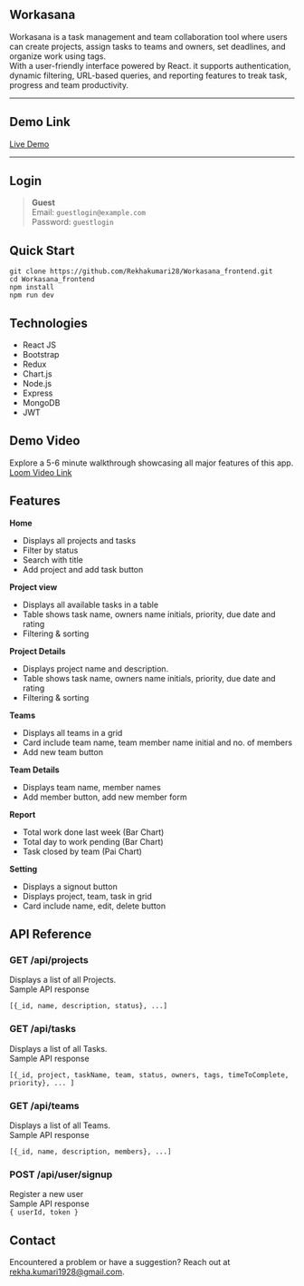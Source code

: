 ## Workasana

Workasana is a task management and team collaboration tool where users can create projects, assign tasks to teams and owners, set deadlines, and organize work using tags.
<br> With a user-friendly interface powered by React. it supports authentication, dynamic filtering, URL-based queries, and reporting features to treak task, progress and team productivity.

---

## Demo Link
[Live Demo](https://workasana-frontend-five.vercel.app/)

---

## Login
> **Guest**  
> Email: `guestlogin@example.com`  
> Password: `guestlogin` 

## Quick Start

```
git clone https://github.com/Rekhakumari28/Workasana_frontend.git
cd Workasana_frontend
npm install
npm run dev
```

## Technologies

- React JS
- Bootstrap
- Redux 
- Chart.js
- Node.js
- Express
- MongoDB
- JWT

## Demo Video
Explore a 5-6 minute walkthrough showcasing all major features of this app.
[Loom Video Link](https://www.loom.com/share/d258d87c35e8414096a3372c510e5809?sid=fcf6e091-90b3-4b10-82eb-d38016a90490)

## Features

**Home**

- Displays all projects and tasks
- Filter by status
- Search with title
- Add project and add task button

**Project view**

- Displays all available tasks in a table
- Table shows task name, owners name initials, priority, due date and rating
- Filtering & sorting

**Project Details**

- Displays project name and description.
- Table shows task name, owners name initials, priority, due date and rating
- Filtering & sorting

**Teams**

- Displays all teams in a grid
- Card include team name, team member name initial and no. of members
- Add new team button

**Team Details**

- Displays team name, member names
- Add member button, add new member form

**Report**

- Total work done last week (Bar Chart)   
- Total day to work pending (Bar Chart)
- Task closed by team (Pai Chart)

**Setting**

- Displays a signout button
- Displays project, team, task in grid
- Card include name, edit, delete button

## API Reference

### **GET /api/projects**<br>

Displays a list of all Projects.<br>
Sample API response<br>

```[{_id, name, description, status}, ...]```

### **GET /api/tasks**<br>

Displays a list of all Tasks.<br>
Sample API response<br>

```[{_id, project, taskName, team, status, owners, tags, timeToComplete, priority}, ... ]```

### **GET /api/teams**<br>

Displays a list of all Teams.<br>
Sample API response<br>

```[{_id, name, description, members}, ...]```

### **POST /api/user/signup**<br>

Register a new user<br>
Sample API response<br>
```{ userId, token }```


## Contact

Encountered a problem or have a suggestion? Reach out at rekha.kumari1928@gmail.com.

